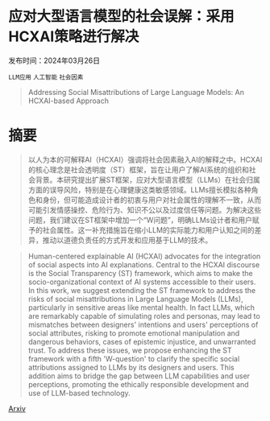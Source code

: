 # 应对大型语言模型的社会误解：采用HCXAI策略进行解决

发布时间：2024年03月26日

`LLM应用` `人工智能` `社会因素`

> Addressing Social Misattributions of Large Language Models: An HCXAI-based Approach

# 摘要

> 以人为本的可解释AI（HCXAI）强调将社会因素融入AI的解释之中。HCXAI的核心理念是社会透明度（ST）框架，旨在让用户了解AI系统的组织和社会背景。本研究提出扩展ST框架，应对大型语言模型（LLMs）在社会归属方面的误导风险，特别是在心理健康这类敏感领域。LLMs擅长模拟各种角色和身份，但可能造成设计者的初衷与用户对社会属性的理解不一致，从而可能引发情感操控、危险行为、知识不公以及过度信任等问题。为解决这些问题，我们建议在ST框架中增加一个“W问题”，明确LLMs设计者和用户赋予的社会属性。这一补充措施旨在缩小LLM的实际能力和用户认知之间的差异，推动以道德负责任的方式开发和应用基于LLM的技术。

> Human-centered explainable AI (HCXAI) advocates for the integration of social aspects into AI explanations. Central to the HCXAI discourse is the Social Transparency (ST) framework, which aims to make the socio-organizational context of AI systems accessible to their users. In this work, we suggest extending the ST framework to address the risks of social misattributions in Large Language Models (LLMs), particularly in sensitive areas like mental health. In fact LLMs, which are remarkably capable of simulating roles and personas, may lead to mismatches between designers' intentions and users' perceptions of social attributes, risking to promote emotional manipulation and dangerous behaviors, cases of epistemic injustice, and unwarranted trust. To address these issues, we propose enhancing the ST framework with a fifth 'W-question' to clarify the specific social attributions assigned to LLMs by its designers and users. This addition aims to bridge the gap between LLM capabilities and user perceptions, promoting the ethically responsible development and use of LLM-based technology.

[Arxiv](https://arxiv.org/abs/2403.17873)